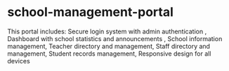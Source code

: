 # school-management-portal
This portal includes:      Secure login system with admin authentication , Dashboard with school statistics and announcements , School information management, Teacher directory and management, Staff directory and management, Student records management, Responsive design for all devices
